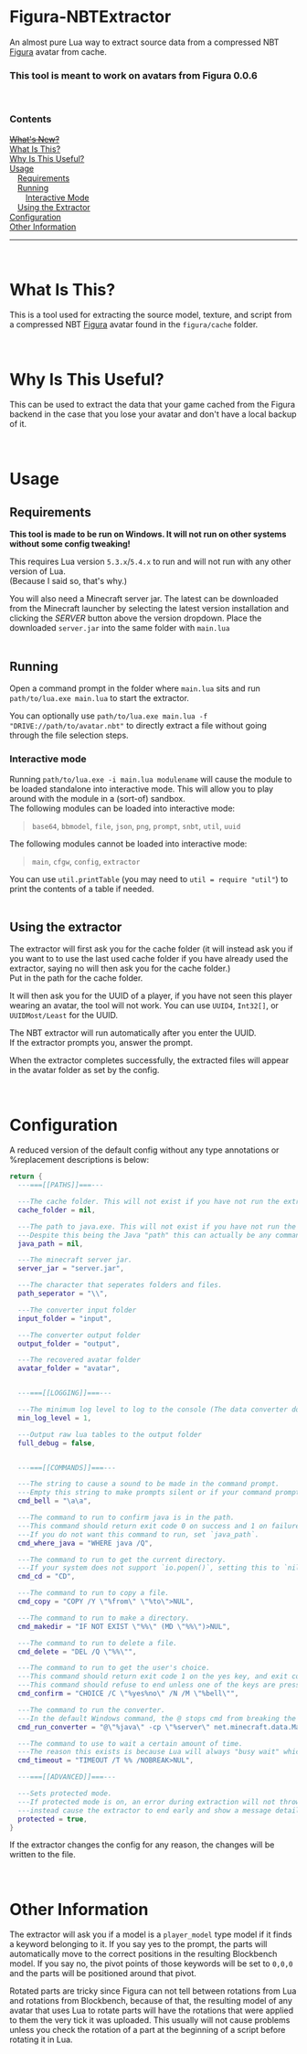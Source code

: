 # Figura-NBTExtractor
An almost pure Lua way to extract source data from a compressed NBT
[Figura](https://modrinth.com/mod/figura) avatar from cache.
### **This tool is meant to work on avatars from Figura 0.0.6**

&nbsp;
### Contents
~~[What's New?](#whats-new)~~  
[What Is This?](#what-is-this)  
[Why Is This Useful?](#why-is-this-useful)  
[Usage](#usage)  
&emsp;[Requirements](#requirements)  
&emsp;[Running](#running)  
&emsp;&emsp;[Interactive Mode](#interactive-mode)  
&emsp;[Using the Extractor](#using-the-extractor)  
[Configuration](#configuration)  
[Other Information](#other-information)
***
&nbsp;
# What Is This?  
This is a tool used for extracting the source model, texture, and script from a compressed NBT
[Figura](https://modrinth.com/mod/figura) avatar found in the `figura/cache` folder.

&nbsp;
# Why Is This Useful?  
This can be used to extract the data that your game cached from the Figura backend in the case that
you lose your avatar and don't have a local backup of it.

&nbsp;
# Usage  
## Requirements
**This tool is made to be run on Windows. It will not run on other systems without some config
tweaking!**

This requires Lua version `5.3.x`/`5.4.x` to run and will not run with any other version of Lua.  
(Because I said so, that's why.)

You will also need a Minecraft server jar. The latest can be downloaded from the Minecraft launcher
by selecting the latest version installation and clicking the *SERVER* button above the version
dropdown. Place the downloaded `server.jar` into the same folder with `main.lua`  
&nbsp;  
## Running
Open a command prompt in the folder where `main.lua` sits and run `path/to/lua.exe main.lua` to
start the extractor.

You can optionally use `path/to/lua.exe main.lua -f "DRIVE://path/to/avatar.nbt"` to directly
extract a file without going through the file selection steps.

### Interactive mode
Running `path/to/lua.exe -i main.lua modulename` will cause the module to be loaded standalone into
interactive mode. This will allow you to play around with the module in a (sort-of) sandbox.  
The following modules can be loaded into interactive mode:
> `base64`, `bbmodel`, `file`, `json`, `png`, `prompt`, `snbt`, `util`, `uuid`

The following modules cannot be loaded into interactive mode:
> `main`, `cfgw`, `config`, `extractor`

You can use `util.printTable` (you may need to `util = require "util"`) to print the contents of a
table if needed.  
&nbsp;
## Using the extractor
The extractor will first ask you for the cache folder (it will instead ask you if you want to to use
the last used cache folder if you have already used the extractor, saying no will then ask you for
the cache folder.)  
Put in the path for the cache folder.

It will then ask you for the UUID of a player, if you have not seen this player wearing an avatar,
the tool will not work. You can use `UUID4`, `Int32[]`, or `UUIDMost/Least` for the UUID.

The NBT extractor will run automatically after you enter the UUID.  
If the extractor prompts you, answer the prompt.

When the extractor completes successfully, the extracted files will appear in the avatar folder as
set by the config.

&nbsp;
# Configuration
A reduced version of the default config without any type annotations or %replacement descriptions is
below:
```lua
return {
  ---===[[PATHS]]===---

  ---The cache folder. This will not exist if you have not run the extractor yet.
  cache_folder = nil,

  ---The path to java.exe. This will not exist if you have not run the extractor yet.  
  ---Despite this being the Java "path" this can actually be any command that starts java.
  java_path = nil,

  ---The minecraft server jar.
  server_jar = "server.jar",

  ---The character that seperates folders and files.
  path_seperator = "\\",

  ---The converter input folder
  input_folder = "input",

  ---The converter output folder
  output_folder = "output",

  ---The recovered avatar folder
  avatar_folder = "avatar",


  ---===[[LOGGING]]===---

  ---The minimum log level to log to the console (The data converter does not follow this value.)
  min_log_level = 1,

  ---Output raw lua tables to the output folder
  full_debug = false,


  ---===[[COMMANDS]]===---

  ---The string to cause a sound to be made in the command prompt.  
  ---Empty this string to make prompts silent or if your command prompt does not support bells.
  cmd_bell = "\a\a",

  ---The command to run to confirm java is in the path.  
  ---This command should return exit code 0 on success and 1 on failure.  
  ---If you do not want this command to run, set `java_path`.
  cmd_where_java = "WHERE java /Q",

  ---The command to run to get the current directory.  
  ---If your system does not support `io.popen()`, setting this to `nil` will disable it.
  cmd_cd = "CD",

  ---The command to run to copy a file.
  cmd_copy = "COPY /Y \"%from\" \"%to\">NUL",

  ---The command to run to make a directory.
  cmd_makedir = "IF NOT EXIST \"%%\" (MD \"%%\")>NUL",

  ---The command to run to delete a file.
  cmd_delete = "DEL /Q \"%%\"",

  ---The command to run to get the user's choice.  
  ---This command should return exit code 1 on the yes key, and exit code 2 on the no key.  
  ---This command should refuse to end unless one of the keys are pressed.
  cmd_confirm = "CHOICE /C \"%yes%no\" /N /M \"%bell\"",

  ---The command to run the converter.
  ---In the default Windows command, the @ stops cmd from breaking the line.
  cmd_run_converter = "@\"%java\" -cp \"%server\" net.minecraft.data.Main --dev --input \"%input\" --output \"%output\"",

  ---The command to use to wait a certain amount of time.  
  ---The reason this exists is because Lua will always "busy wait" which wastes CPU time.
  cmd_timeout = "TIMEOUT /T %% /NOBREAK>NUL",

  ---===[[ADVANCED]]===---

  ---Sets protected mode.  
  ---If protected mode is on, an error during extraction will not throw a Lua error and will
  ---instead cause the extractor to end early and show a message detailing how to get help.
  protected = true,
}
```
If the extractor changes the config for any reason, the changes will be written to the file.

&nbsp;
# Other Information
The extractor will ask you if a model is a `player_model` type model if it finds a keyword belonging
to it. If you say yes to the prompt, the parts will automatically move to the correct positions in
the resulting Blockbench model. If you say no, the pivot points of those keywords will be set to
`0,0,0` and the parts will be positioned around that pivot.

Rotated parts are tricky since Figura can not tell between rotations from Lua and rotations from
Blockbench, because of that, the resulting model of any avatar that uses Lua to rotate parts will
have the rotations that were applied to them the very tick it was uploaded. This usually will not
cause problems unless you check the rotation of a part at the beginning of a script before rotating
it in Lua.
